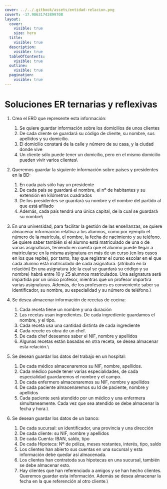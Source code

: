 ```yaml
---
cover: ../../.gitbook/assets/entidad-relacion.png
coverY: -17.90631743899708
layout:
  cover:
    visible: true
    size: hero
  title:
    visible: true
  description:
    visible: true
  tableOfContents:
    visible: true
  outline:
    visible: true
  pagination:
    visible: true
---
```


# Soluciones ER ternarias y reflexivas

1. Crea el ERD que represente esta información:&#x20;
   1. Se quiere guardar información sobre los domicilios de unos clientes
   2. &#x20;De cada cliente se guardará su código de cliente, su nombre, sus apellidos y su domicilio.&#x20;
   3. El domicilio constará de la calle y número de su casa, y la ciudad donde vive&#x20;
   4. Un cliente sólo puede tener un domicilio, pero en el mismo domicilio pueden vivir varios clientes\

2. Queremos guardar la siguiente información sobre países y presidentes en la BD:&#x20;
   1. En cada país sólo hay un presidente&#x20;
   2. De cada país se guardará el nombre, el nº de habitantes y su extensión en kilómetros cuadrados&#x20;
   3. De los presidentes se guardará su nombre y el nombre del partido al que está afiliado&#x20;
   4. Además, cada país tendrá una única capital, de la cual se guardará su nombre\

3. En una universidad, para facilitar la gestión de las enseñanzas, se quiere almacenar información relativa a los alumnos, como por ejemplo el número de la matrícula, el nombre, la fecha de nacimiento y su teléfono. Se quiere saber también si el alumno está matriculado de una o de varias asignaturas, teniendo en cuenta que el alumno puede llegar a matricularse en la misma asignatura en más de un curso (en los casos en los que repite), por tanto, hay que registrar el curso escolar en el que cada alumno está matriculado de cada asignatura. (atributo en la relación) En una asignatura (de la cual se guardará su código y su nombre) habrá entre 10 y 25 alumnos matriculados. Una asignatura será impartida por un único profesor, mientras que un profesor impartirá varias asignaturas. Además, de los profesores es conveniente saber su identificador, su nombre, su especialidad y su número de teléfono.\

4. Se desea almacenar información de recetas de cocina:
   1. Cada receta tiene un nombre y una duración
   2. Las recetas usan ingredientes. De cada ingrediente guardamos el nombre, y el tipo.
   3. Cada receta usa una cantidad distinta de cada ingrediente
   4. Cada recete es obra de un chef.&#x20;
   5. De cada chef deseamos saber el NIF, nombre y apellidos
   6. Algunas recetas están basadas en otra receta, se desea almacenar esta relación.\

5. Se desean guardar los datos del trabajo en un hospital:
   1. De cada médico almacenaremos su NIF, nombre, apellidos.
   2. Cada médico puede tener varias especialidades, de cada especialidad guardaremos el nombre y el campo.
   3. De cada enfermero almacenaremos su NIF, nombre y apellidos
   4. De cada paciente almacenaremos su Id de paciente, nombre y apellidos
   5. Cada paciente será atendido por un médico y una enfermera simultaneamente. Cada vez que sea atendido se debe almacenar la fecha y hora.\

6.  Se desean guardar los datos de un banco:

    1. De cada sucursal: un identificador, una provincia y una dirección
    2. De cada cliente: su NIF, nombre y apellidos
    3. De cada Cuenta: IBAN, saldo, tipo
    4. De cada Hipoteca: Nº de póliza, meses restantes, interés, tipo, saldo
    5. Los clientes han abierto sus cuentas en una sucursal y esta información debe quedar así almacenada.
    6. Los clientes han contratoda sus hipotecas en una sucursal, también se debe almacenar esto.
    7. Hay clientes que han referenciado a amigos y se han hecho clientes. Queremos guardar esta información. Además se desea almacenar la fecha en la que referención al otro cliente.\


